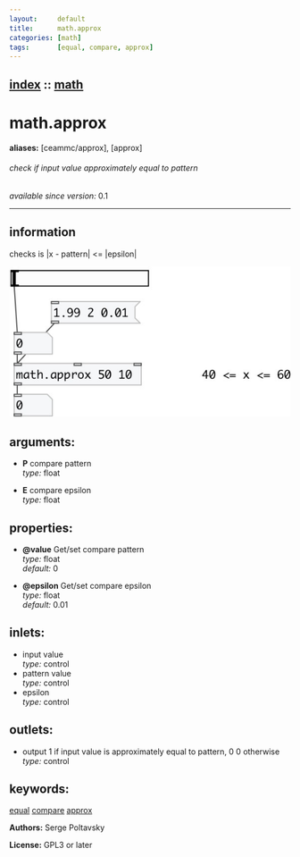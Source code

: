 ```yaml
---
layout:     default
title:      math.approx
categories: [math]
tags:       [equal, compare, approx]
---
```

[index](index.html) :: [math](category_math.html)
---

# math.approx
**aliases:** [ceammc/approx], [approx]


###### check if input value approximately equal to pattern

*available since version:* 0.1

---


## information
checks is |x - pattern| &lt;= |epsilon|


[![example](../examples/img/math.approx.jpg)](../examples/pd/math.approx.pd)



## arguments:

* **P**
compare pattern<br>
_type:_ float<br>

* **E**
compare epsilon<br>
_type:_ float<br>





## properties:

* **@value** 
Get/set compare pattern<br>
_type:_ float<br>
_default:_ 0<br>

* **@epsilon** 
Get/set compare epsilon<br>
_type:_ float<br>
_default:_ 0.01<br>



## inlets:

* input value<br>
_type:_ control
* pattern value<br>
_type:_ control
* epsilon<br>
_type:_ control



## outlets:

* output 1 if input value is approximately equal to pattern, 0 0 otherwise<br>
_type:_ control



## keywords:

[equal](keywords/equal.html)
[compare](keywords/compare.html)
[approx](keywords/approx.html)






**Authors:** Serge Poltavsky




**License:** GPL3 or later





